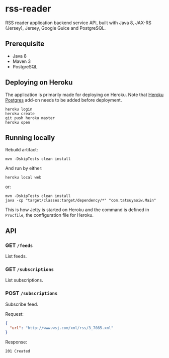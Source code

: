 # rss-reader

RSS reader application backend service API, built with Java 8, JAX-RS (Jersey), Jersey, Google Guice and PostgreSQL.

## Prerequisite

- Java 8
- Maven 3
- PostgreSQL

## Deploying on Heroku

The application is primarily made for deploying on Heroku. Note that [Heroku Postgres](https://devcenter.heroku.com/articles/heroku-postgresql) add-on needs to be added before deployment.

```
heroku login
heroku create
git push heroku master
heroku open
```

## Running locally

Rebuild artifact:

```
mvn -DskipTests clean install
```

And run by either:

```
heroku local web
```

or:

```
mvn -DskipTests clean install
java -cp "target/classes:target/dependency/*" "com.tatsuyaoiw.Main"
```

This is how Jetty is started on Heroku and the command is defined in `Procfile`, the configuration file for Heroku.

## API

### GET `/feeds`

List feeds.

### GET `/subscriptions`

List subscriptions.

### POST `/subscriptions`

Subscribe feed.

Request:

```json
{
  "url": "http://www.wsj.com/xml/rss/3_7085.xml"
}
```

Response:

```
201 Created
```

